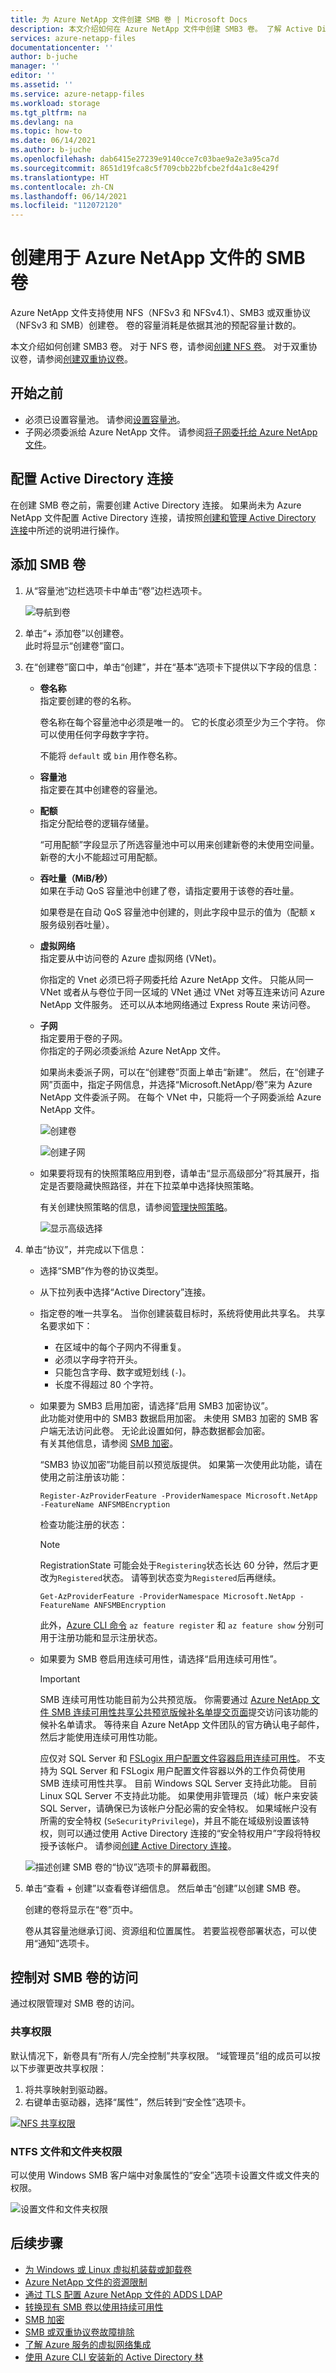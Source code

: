 ```yaml
---
title: 为 Azure NetApp 文件创建 SMB 卷 | Microsoft Docs
description: 本文介绍如何在 Azure NetApp 文件中创建 SMB3 卷。 了解 Active Directory 连接和域服务的要求。
services: azure-netapp-files
documentationcenter: ''
author: b-juche
manager: ''
editor: ''
ms.assetid: ''
ms.service: azure-netapp-files
ms.workload: storage
ms.tgt_pltfrm: na
ms.devlang: na
ms.topic: how-to
ms.date: 06/14/2021
ms.author: b-juche
ms.openlocfilehash: dab6415e27239e9140cce7c03bae9a2e3a95ca7d
ms.sourcegitcommit: 8651d19fca8c5f709cbb22bfcbe2fd4a1c8e429f
ms.translationtype: HT
ms.contentlocale: zh-CN
ms.lasthandoff: 06/14/2021
ms.locfileid: "112072120"
---
```

# <a name="create-an-smb-volume-for-azure-netapp-files"></a>创建用于 Azure NetApp 文件的 SMB 卷

Azure NetApp 文件支持使用 NFS（NFSv3 和 NFSv4.1）、SMB3 或双重协议（NFSv3 和 SMB）创建卷。 卷的容量消耗是依据其池的预配容量计数的。 

本文介绍如何创建 SMB3 卷。 对于 NFS 卷，请参阅[创建 NFS 卷](azure-netapp-files-create-volumes.md)。 对于双重协议卷，请参阅[创建双重协议卷](create-volumes-dual-protocol.md)。

## <a name="before-you-begin"></a>开始之前 

* 必须已设置容量池。 请参阅[设置容量池](azure-netapp-files-set-up-capacity-pool.md)。     
* 子网必须委派给 Azure NetApp 文件。 请参阅[将子网委托给 Azure NetApp 文件](azure-netapp-files-delegate-subnet.md)。

## <a name="configure-active-directory-connections"></a>配置 Active Directory 连接 

在创建 SMB 卷之前，需要创建 Active Directory 连接。 如果尚未为 Azure NetApp 文件配置 Active Directory 连接，请按照[创建和管理 Active Directory 连接](create-active-directory-connections.md)中所述的说明进行操作。

## <a name="add-an-smb-volume"></a>添加 SMB 卷

1. 从“容量池”边栏选项卡中单击“卷”边栏选项卡。 

    ![导航到卷](../media/azure-netapp-files/azure-netapp-files-navigate-to-volumes.png)

2. 单击“+ 添加卷”以创建卷。  
    此时将显示“创建卷”窗口。

3. 在“创建卷”窗口中，单击“创建”，并在“基本”选项卡下提供以下字段的信息：   
    * **卷名称**      
        指定要创建的卷的名称。   

        卷名称在每个容量池中必须是唯一的。 它的长度必须至少为三个字符。 你可以使用任何字母数字字符。   

        不能将 `default` 或 `bin` 用作卷名称。

    * **容量池**  
        指定要在其中创建卷的容量池。

    * **配额**  
        指定分配给卷的逻辑存储量。  

        “可用配额”字段显示了所选容量池中可以用来创建新卷的未使用空间量。 新卷的大小不能超过可用配额。  

    * **吞吐量（MiB/秒）**    
        如果在手动 QoS 容量池中创建了卷，请指定要用于该卷的吞吐量。   

        如果卷是在自动 QoS 容量池中创建的，则此字段中显示的值为（配额 x 服务级别吞吐量）。   

    * **虚拟网络**  
        指定要从中访问卷的 Azure 虚拟网络 (VNet)。  

        你指定的 Vnet 必须已将子网委托给 Azure NetApp 文件。 只能从同一 VNet 或者从与卷位于同一区域的 VNet 通过 VNet 对等互连来访问 Azure NetApp 文件服务。 还可以从本地网络通过 Express Route 来访问卷。   

    * **子网**  
        指定要用于卷的子网。  
        你指定的子网必须委派给 Azure NetApp 文件。 
        
        如果尚未委派子网，可以在“创建卷”页面上单击“新建”。 然后，在“创建子网”页面中，指定子网信息，并选择“Microsoft.NetApp/卷”来为 Azure NetApp 文件委派子网。 在每个 VNet 中，只能将一个子网委派给 Azure NetApp 文件。   
 
        ![创建卷](../media/azure-netapp-files/azure-netapp-files-new-volume.png)
    
        ![创建子网](../media/azure-netapp-files/azure-netapp-files-create-subnet.png)

    * 如果要将现有的快照策略应用到卷，请单击“显示高级部分”将其展开，指定是否要隐藏快照路径，并在下拉菜单中选择快照策略。 

        有关创建快照策略的信息，请参阅[管理快照策略](azure-netapp-files-manage-snapshots.md#manage-snapshot-policies)。

        ![显示高级选择](../media/azure-netapp-files/volume-create-advanced-selection.png)

4. 单击“协议”，并完成以下信息：  
    * 选择“SMB”作为卷的协议类型。  

    * 从下拉列表中选择“Active Directory”连接。  
    
    * 指定卷的唯一共享名。 当你创建装载目标时，系统将使用此共享名。 共享名要求如下：   
        - 在区域中的每个子网内不得重复。 
        - 必须以字母字符开头。
        - 只能包含字母、数字或短划线 (`-`)。 
        - 长度不得超过 80 个字符。   
        
    * 如果要为 SMB3 启用加密，请选择“启用 SMB3 加密协议”。   
        此功能对使用中的 SMB3 数据启用加密。 未使用 SMB3 加密的 SMB 客户端无法访问此卷。  无论此设置如何，静态数据都会加密。  
        有关其他信息，请参阅 [SMB 加密](azure-netapp-files-smb-performance.md#smb-encryption)。 

        “SMB3 协议加密”功能目前以预览版提供。 如果第一次使用此功能，请在使用之前注册该功能： 

        ```azurepowershell-interactive
        Register-AzProviderFeature -ProviderNamespace Microsoft.NetApp -FeatureName ANFSMBEncryption
        ```

        检查功能注册的状态： 

        > [!NOTE]
        > RegistrationState 可能会处于`Registering`状态长达 60 分钟，然后才更改为`Registered`状态。 请等到状态变为`Registered`后再继续。

        ```azurepowershell-interactive
        Get-AzProviderFeature -ProviderNamespace Microsoft.NetApp -FeatureName ANFSMBEncryption
        ```
        
        此外，[Azure CLI 命令](/cli/azure/feature?preserve-view=true&view=azure-cli-latest) `az feature register` 和 `az feature show` 分别可用于注册功能和显示注册状态。  
    * 如果要为 SMB 卷启用连续可用性，请选择“启用连续可用性”。    

        > [!IMPORTANT]   
        > SMB 连续可用性功能目前为公共预览版。 你需要通过 [Azure NetApp 文件 SMB 连续可用性共享公共预览版候补名单提交页面](https://aka.ms/anfsmbcasharespreviewsignup)提交访问该功能的候补名单请求。 等待来自 Azure NetApp 文件团队的官方确认电子邮件，然后才能使用连续可用性功能。   
        > 
        应仅对 SQL Server 和 [FSLogix 用户配置文件容器启用连续可用性](../virtual-desktop/create-fslogix-profile-container.md)。 不支持为 SQL Server 和 FSLogix 用户配置文件容器以外的工作负荷使用 SMB 连续可用性共享。 目前 Windows SQL Server 支持此功能。 目前 Linux SQL Server 不支持此功能。 如果使用非管理员（域）帐户来安装 SQL Server，请确保已为该帐户分配必需的安全特权。 如果域帐户没有所需的安全特权 (`SeSecurityPrivilege`)，并且不能在域级别设置该特权，则可以通过使用 Active Directory 连接的“安全特权用户”字段将特权授予该帐户。 请参阅[创建 Active Directory 连接](create-active-directory-connections.md#create-an-active-directory-connection)。

    <!-- [1/13/21] Commenting out command-based steps below, because the plan is to use form-based (URL) registration, similar to CRR feature registration -->
    <!-- 
        ```azurepowershell-interactive
        Register-AzProviderFeature -ProviderNamespace Microsoft.NetApp -FeatureName ANFSMBCAShare
        ```

        Check the status of the feature registration: 

        > [!NOTE]
        > The **RegistrationState** may be in the `Registering` state for up to 60 minutes before changing to`Registered`. Wait until the status is `Registered` before continuing.

        ```azurepowershell-interactive
        Get-AzProviderFeature -ProviderNamespace Microsoft.NetApp -FeatureName ANFSMBCAShare
        ```
        
        You can also use [Azure CLI commands](/cli/azure/feature?preserve-view=true&view=azure-cli-latest) `az feature register` and `az feature show` to register the feature and display the registration status. 
    --> 

    ![描述创建 SMB 卷的“协议”选项卡的屏幕截图。](../media/azure-netapp-files/azure-netapp-files-protocol-smb.png)

5. 单击“查看 + 创建”以查看卷详细信息。  然后单击“创建”以创建 SMB 卷。

    创建的卷将显示在“卷”页中。 
 
    卷从其容量池继承订阅、资源组和位置属性。 若要监视卷部署状态，可以使用“通知”选项卡。

## <a name="control-access-to-an-smb-volume"></a>控制对 SMB 卷的访问  

通过权限管理对 SMB 卷的访问。  

### <a name="share-permissions"></a>共享权限  

默认情况下，新卷具有“所有人/完全控制”共享权限。 “域管理员”组的成员可以按以下步骤更改共享权限：  

1. 将共享映射到驱动器。  
2. 右键单击驱动器，选择“属性”，然后转到“安全性”选项卡。

[ ![NFS 共享权限](../media/azure-netapp-files/set-share-permissions.png)](../media/azure-netapp-files/set-share-permissions.png#lightbox)

### <a name="ntfs-file-and-folder-permissions"></a>NTFS 文件和文件夹权限  

可以使用 Windows SMB 客户端中对象属性的“安全”选项卡设置文件或文件夹的权限。
 
![设置文件和文件夹权限](../media/azure-netapp-files/set-file-folder-permissions.png) 

## <a name="next-steps"></a>后续步骤  

* [为 Windows 或 Linux 虚拟机装载或卸载卷](azure-netapp-files-mount-unmount-volumes-for-virtual-machines.md)
* [Azure NetApp 文件的资源限制](azure-netapp-files-resource-limits.md)
* [通过 TLS 配置 Azure NetApp 文件的 ADDS LDAP](configure-ldap-over-tls.md) 
* [转换现有 SMB 卷以使用持续可用性](convert-smb-continuous-availability.md)
* [SMB 加密](azure-netapp-files-smb-performance.md#smb-encryption)
* [SMB 或双重协议卷故障排除](troubleshoot-dual-protocol-volumes.md)
* [了解 Azure 服务的虚拟网络集成](../virtual-network/virtual-network-for-azure-services.md)
* [使用 Azure CLI 安装新的 Active Directory 林](/windows-server/identity/ad-ds/deploy/virtual-dc/adds-on-azure-vm)
